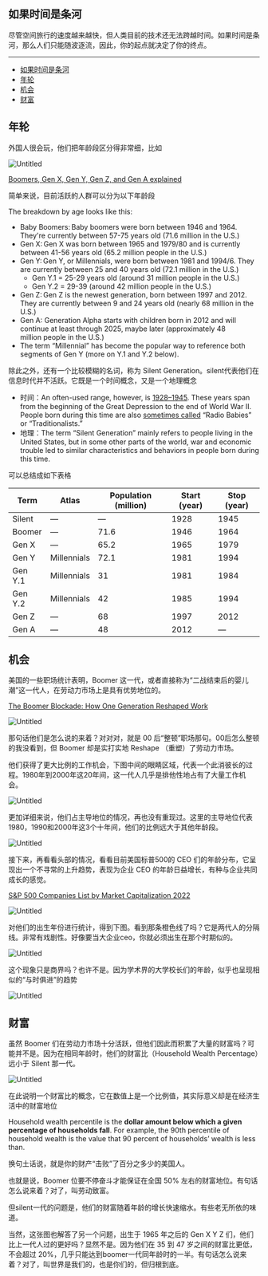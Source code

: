 ## 如果时间是条河

尽管空间旅行的速度越来越快，但人类目前的技术还无法跨越时间。如果时间是条河，那么人们只能随波逐流，因此，你的起点就决定了你的终点。

---
- [如果时间是条河](#如果时间是条河)
- [年轮](#年轮)
- [机会](#机会)
- [财富](#财富)

## 年轮

外国人很会玩，他们把年龄段区分得非常细，比如

![Untitled](%E5%A6%82%E6%9E%9C%E6%97%B6%E9%97%B4%E6%98%AF%E6%9D%A1%E6%B2%B3%2005a600216b9d433392fa72b88acf3944/Untitled.png)

[Boomers, Gen X, Gen Y, Gen Z, and Gen A explained](https://www.kasasa.com/exchange/articles/generations/gen-x-gen-y-gen-z)

简单来说，目前活跃的人群可以分为以下年龄段

The breakdown by age looks like this:

- Baby Boomers: Baby boomers were born between 1946 and 1964. They're currently between 57-75 years old (71.6 million in the U.S.)
- Gen X: Gen X was born between 1965 and 1979/80 and is currently between 41-56 years old (65.2 million people in the U.S.)
- Gen Y: Gen Y, or Millennials, were born between 1981 and 1994/6. They are currently between 25 and 40 years old (72.1 million in the U.S.)
    - Gen Y.1 = 25-29 years old (around 31 million people in the U.S.)
    - Gen Y.2 = 29-39 (around 42 million people in the U.S.)
- Gen Z: Gen Z is the newest generation, born between 1997 and 2012. They are currently between 9 and 24 years old (nearly 68 million in the U.S.)
- Gen A: Generation Alpha starts with children born in 2012 and will continue at least through 2025, maybe later (approximately 48 million people in the U.S.)
- The term “Millennial” has become the popular way to reference both segments of Gen Y (more on Y.1 and Y.2 below).

除此之外，还有一个比较模糊的名词，称为 Silent Generation。silent代表他们在信息时代并不活跃。它既是一个时间概念，又是一个地理概念

- 时间：An often-used range, however, is [1928–1945](https://www.pewresearch.org/fact-tank/2019/01/17/where-millennials-end-and-generation-z-begins/ft_19-01-17_generations_2019/). These years span from the beginning of the Great Depression to the end of World War II. People born during this time are also [sometimes called](https://crln.acrl.org/index.php/crlnews/article/view/8218/8224) “Radio Babies” or “Traditionalists.”
- 地理：The term “Silent Generation” mainly refers to people living in the United States, but in some other parts of the world, war and economic trouble led to similar characteristics and behaviors in people born during this time.

可以总结成如下表格

| Term    | Atlas       | Population (million) | Start (year) | Stop (year) |
| ------- | ----------- | -------------------- | ------------ | ----------- |
| Silent  | —           | —                    | 1928         | 1945        |
| Boomer  | —           | 71.6                 | 1946         | 1964        |
| Gen X   | —           | 65.2                 | 1965         | 1979        |
| Gen Y   | Millennials | 72.1                 | 1981         | 1994        |
| Gen Y.1 | Millennials | 31                   | 1981         | 1984        |
| Gen Y.2 | Millennials | 42                   | 1985         | 1994        |
| Gen Z   | —           | 68                   | 1997         | 2012        |
| Gen A   | —           | 48                   | 2012         | —           |

## 机会

美国的一些职场统计表明，Boomer 这一代，或者直接称为“二战结束后的婴儿潮”这一代人，在劳动力市场上是具有优势地位的。

[The Boomer Blockade: How One Generation Reshaped Work](https://think-boundless.com/the-boomer-blockade/)

![Untitled](%E5%A6%82%E6%9E%9C%E6%97%B6%E9%97%B4%E6%98%AF%E6%9D%A1%E6%B2%B3%2005a600216b9d433392fa72b88acf3944/Untitled%201.png)

那句话他们是怎么说的来着？对对对，就是 00 后“整顿”职场那句。00后怎么整顿的我没看到，但 Boomer 却是实打实地 Reshape （重塑）了劳动力市场。

他们获得了更大比例的工作机会，下图中间的眼睛区域，代表一个此消彼长的过程。1980年到2000年这20年间，这一代人几乎是排他性地占有了大量工作机会。

![Untitled](%E5%A6%82%E6%9E%9C%E6%97%B6%E9%97%B4%E6%98%AF%E6%9D%A1%E6%B2%B3%2005a600216b9d433392fa72b88acf3944/Untitled%202.png)

更加详细来说，他们占主导地位的情况，再也没有重现过。这里的主导地位代表1980，1990和2000年这3个十年间，他们的比例远大于其他年龄段。

![Untitled](%E5%A6%82%E6%9E%9C%E6%97%B6%E9%97%B4%E6%98%AF%E6%9D%A1%E6%B2%B3%2005a600216b9d433392fa72b88acf3944/Untitled%203.png)

接下来，再看看头部的情况，看看目前美国标普500的 CEO 们的年龄分布，它呈现出一个不寻常的上升趋势，表现为企业 CEO 的年龄日益增长，有种与企业共同成长的感觉。

[S&P 500 Companies List by Market Capitalization 2022](https://www.liberatedstocktrader.com/sp-500-companies/)

![Untitled](%E5%A6%82%E6%9E%9C%E6%97%B6%E9%97%B4%E6%98%AF%E6%9D%A1%E6%B2%B3%2005a600216b9d433392fa72b88acf3944/Untitled%204.png)

对他们的出生年份进行统计，得到下图。看到那条橙色线了吗？它是两代人的分隔线。非常有戏剧性。好像要当大企业ceo，你就必须出生在那个时期似的。

![Untitled](%E5%A6%82%E6%9E%9C%E6%97%B6%E9%97%B4%E6%98%AF%E6%9D%A1%E6%B2%B3%2005a600216b9d433392fa72b88acf3944/Untitled%205.png)

这个现象只是商界吗？也许不是。因为学术界的大学校长们的年龄，似乎也呈现相似的“与时俱进”的趋势

![Untitled](%E5%A6%82%E6%9E%9C%E6%97%B6%E9%97%B4%E6%98%AF%E6%9D%A1%E6%B2%B3%2005a600216b9d433392fa72b88acf3944/Untitled%206.png)

## 财富

虽然 Boomer 们在劳动力市场十分活跃，但他们因此而积累了大量的财富吗？可能并不是。因为在相同年龄时，他们的财富比（Household Wealth Percentage）远小于 Silent 那一代。

![Untitled](%E5%A6%82%E6%9E%9C%E6%97%B6%E9%97%B4%E6%98%AF%E6%9D%A1%E6%B2%B3%2005a600216b9d433392fa72b88acf3944/Untitled%207.png)

在此说明一个财富比的概念，它在数值上是一个比例值，其实际意义却是在经济生活中的财富地位

Household wealth percentile is the **dollar amount below which a given percentage of households fall**. For example, the 90th percentile of household wealth is the value that 90 percent of households’ wealth is less than.

换句土话说，就是你的财产“击败”了百分之多少的美国人。

也就是说，Boomer 位要不停奋斗才能保证在全国 50% 左右的财富地位。有句话怎么说来着？对了，叫劳动致富。

但silent一代的问题是，他们的财富随着年龄的增长快速缩水。有些老无所依的味道。

当然，这张图也解答了另一个问题，出生于 1965 年之后的 Gen X Y Z 们，他们比上一代人过的更好吗？显然不是。因为他们在 35 到 47 岁之间的财富比更低，不会超过 20%，几乎只能达到boomer一代同年龄时的一半。有句话怎么说来着？对了，叫世界是我们的，也是你们的，但归根到底。